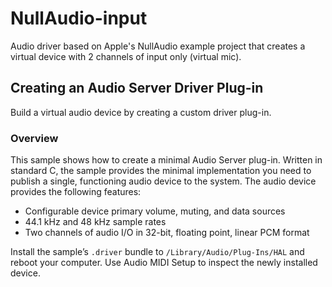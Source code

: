 # NullAudio-input
Audio driver based on Apple's NullAudio example project that creates a virtual device with 2 channels of input only (virtual mic).

## Creating an Audio Server Driver Plug-in
Build a virtual audio device by creating a custom driver plug-in.

### Overview
This sample shows how to create a minimal Audio Server plug-in. Written in standard C, the sample provides the minimal implementation you need to publish a single, functioning audio device to the system. The audio device provides the following features:
- Configurable device primary volume, muting, and data sources
- 44.1 kHz and 48 kHz sample rates
- Two channels of audio I/O in 32-bit, floating point, linear PCM format

Install the sample’s `.driver` bundle to `/Library/Audio/Plug-Ins/HAL` and reboot your computer. Use Audio MIDI Setup to inspect the newly installed device.
